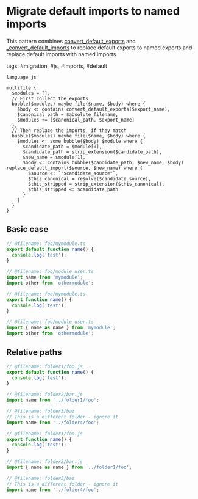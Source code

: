 # Migrate default imports to named imports

This pattern combines [convert_default_exports](https://github.com/getgrit/stdlib/blob/9dfce85d25977e08bbd476f693e6cbc07ef08316/.grit/patterns/js/_convert_default_exports.md) and [\_convert_default_imports](https://github.com/getgrit/stdlib/blob/9dfce85d25977e08bbd476f693e6cbc07ef08316/.grit/patterns/js/_convert_default_imports.md#L4) to replace default exports to named exports and replace default imports with named imports.

tags: #migration, #js, #imports, #default

```grit
language js

multifile {
  $modules = [],
  // First collect the exports
  bubble($modules) maybe file($name, $body) where {
    $body <: contains convert_default_exports($export_name),
    $canonical_path = $absolute_filename,
    $modules += [$canonical_path, $export_name]
  },
  // Then replace the imports, if they match
  bubble($modules) maybe file($name, $body) where {
    $modules <: some bubble($body) $module where {
      $candidate_path = $module[0],
      $candidate_path = strip_extension($candidate_path),
      $new_name = $module[1],
      $body <: contains bubble($candidate_path, $new_name, $body) replace_default_import($source, $new_name) where {
        $source <: `"$candidate_source"`,
        $this_canonical = resolve($candidate_source),
        $this_stripped = strip_extension($this_canonical),
        $this_stripped <: $candidate_path
      }
    }
  }
}
```

## Basic case

```ts
// @filename: foo/mymodule.ts
export default function name() {
  console.log('test');
}

// @filename: foo/module_user.ts
import name from 'mymodule';
import other from 'othermodule';
```

```ts
// @filename: foo/mymodule.ts
export function name() {
  console.log('test');
}

// @filename: foo/module_user.ts
import { name as name } from 'mymodule';
import other from 'othermodule';
```

## Relative paths

```ts
// @filename: folder1/foo.js
export default function name() {
  console.log('test');
}

// @filename: folder2/bar.js
import name from '../folder1/foo';

// @filename: folder3/baz
// This is a different folder - ignore it
import name from '../folder4/foo';
```

```ts
// @filename: folder1/foo.js
export function name() {
  console.log('test');
}

// @filename: folder2/bar.js
import { name as name } from '../folder1/foo';

// @filename: folder3/baz
// This is a different folder - ignore it
import name from '../folder4/foo';
```
